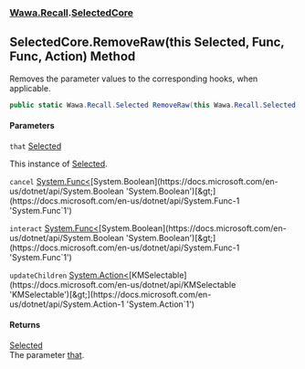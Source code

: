 ### [Wawa.Recall](Wawa.Recall.md 'Wawa.Recall').[SelectedCore](SelectedCore.md 'Wawa.Recall.SelectedCore')

## SelectedCore.RemoveRaw(this Selected, Func<bool>, Func<bool>, Action<KMSelectable>) Method

Removes the parameter values to the corresponding hooks, when applicable.

```csharp
public static Wawa.Recall.Selected RemoveRaw(this Wawa.Recall.Selected that, System.Func<bool> cancel=null, System.Func<bool> interact=null, System.Action<KMSelectable> updateChildren=null);
```
#### Parameters

<a name='Wawa.Recall.SelectedCore.RemoveRaw(thisWawa.Recall.Selected,System.Func_bool_,System.Func_bool_,System.Action_KMSelectable_).that'></a>

`that` [Selected](Selected.md 'Wawa.Recall.Selected')

This instance of [Selected](Selected.md 'Wawa.Recall.Selected').

<a name='Wawa.Recall.SelectedCore.RemoveRaw(thisWawa.Recall.Selected,System.Func_bool_,System.Func_bool_,System.Action_KMSelectable_).cancel'></a>

`cancel` [System.Func&lt;](https://docs.microsoft.com/en-us/dotnet/api/System.Func-1 'System.Func`1')[System.Boolean](https://docs.microsoft.com/en-us/dotnet/api/System.Boolean 'System.Boolean')[&gt;](https://docs.microsoft.com/en-us/dotnet/api/System.Func-1 'System.Func`1')

<a name='Wawa.Recall.SelectedCore.RemoveRaw(thisWawa.Recall.Selected,System.Func_bool_,System.Func_bool_,System.Action_KMSelectable_).interact'></a>

`interact` [System.Func&lt;](https://docs.microsoft.com/en-us/dotnet/api/System.Func-1 'System.Func`1')[System.Boolean](https://docs.microsoft.com/en-us/dotnet/api/System.Boolean 'System.Boolean')[&gt;](https://docs.microsoft.com/en-us/dotnet/api/System.Func-1 'System.Func`1')

<a name='Wawa.Recall.SelectedCore.RemoveRaw(thisWawa.Recall.Selected,System.Func_bool_,System.Func_bool_,System.Action_KMSelectable_).updateChildren'></a>

`updateChildren` [System.Action&lt;](https://docs.microsoft.com/en-us/dotnet/api/System.Action-1 'System.Action`1')[KMSelectable](https://docs.microsoft.com/en-us/dotnet/api/KMSelectable 'KMSelectable')[&gt;](https://docs.microsoft.com/en-us/dotnet/api/System.Action-1 'System.Action`1')

#### Returns
[Selected](Selected.md 'Wawa.Recall.Selected')  
The parameter [that](SelectedCore.RemoveRaw(Selected,Func{bool},Func{bool},Action{KMSelectable}).md#Wawa.Recall.SelectedCore.RemoveRaw(thisWawa.Recall.Selected,System.Func_bool_,System.Func_bool_,System.Action_KMSelectable_).that 'Wawa.Recall.SelectedCore.RemoveRaw(this Wawa.Recall.Selected, System.Func<bool>, System.Func<bool>, System.Action<KMSelectable>).that').